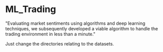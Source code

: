 # ML_Trading
"Evaluating market sentiments using algorithms and deep learning techniques, we subsequently developed a viable algorithm to handle the trading environment in less than a minute."

Just change the directories relating to the datasets.

